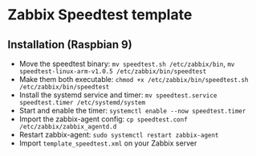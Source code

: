 # Zabbix Speedtest template

## Installation (Raspbian 9)

- Move the speedtest binary: `mv speedtest.sh /etc/zabbix/bin`, `mv speedtest-linux-arm-v1.0.5 /etc/zabbix/bin/speedtest`
- Make them both executable: `chmod +x /etc/zabbix/bin/speedtest.sh /etc/zabbix/bin/speedtest`
- Install the systemd service and timer: `mv speedtest.service speedtest.timer /etc/systemd/system`
- Start and enable the timer: `systemctl enable --now speedtest.timer`
- Import the zabbix-agent config: `cp speedtest.conf /etc/zabbix/zabbix_agentd.d`
- Restart zabbix-agent: `sudo systemctl restart zabbix-agent`
- Import `template_speedtest.xml` on your Zabbix server
